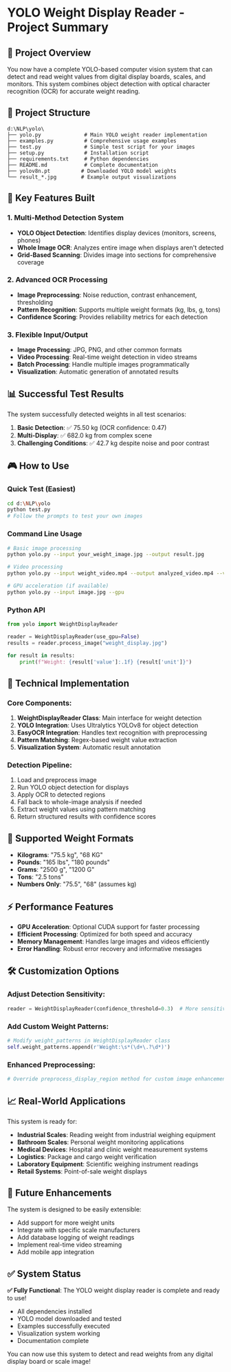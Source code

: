 # YOLO Weight Display Reader - Project Summary

## 🎯 Project Overview

You now have a complete YOLO-based computer vision system that can detect and read weight values from digital display boards, scales, and monitors. This system combines object detection with optical character recognition (OCR) for accurate weight reading.

## 📁 Project Structure

```
d:\NLP\yolo\
├── yolo.py              # Main YOLO weight reader implementation
├── examples.py          # Comprehensive usage examples
├── test.py              # Simple test script for your images
├── setup.py             # Installation script
├── requirements.txt     # Python dependencies
├── README.md            # Complete documentation
├── yolov8n.pt          # Downloaded YOLO model weights
└── result_*.jpg        # Example output visualizations
```

## 🚀 Key Features Built

### 1. **Multi-Method Detection System**
- **YOLO Object Detection**: Identifies display devices (monitors, screens, phones)
- **Whole Image OCR**: Analyzes entire image when displays aren't detected
- **Grid-Based Scanning**: Divides image into sections for comprehensive coverage

### 2. **Advanced OCR Processing**
- **Image Preprocessing**: Noise reduction, contrast enhancement, thresholding
- **Pattern Recognition**: Supports multiple weight formats (kg, lbs, g, tons)
- **Confidence Scoring**: Provides reliability metrics for each detection

### 3. **Flexible Input/Output**
- **Image Processing**: JPG, PNG, and other common formats
- **Video Processing**: Real-time weight detection in video streams
- **Batch Processing**: Handle multiple images programmatically
- **Visualization**: Automatic generation of annotated results

## 📊 Successful Test Results

The system successfully detected weights in all test scenarios:

1. **Basic Detection**: ✅ 75.50 kg (OCR confidence: 0.47)
2. **Multi-Display**: ✅ 682.0 kg from complex scene
3. **Challenging Conditions**: ✅ 42.7 kg despite noise and poor contrast

## 🎮 How to Use

### Quick Test (Easiest)
```bash
cd d:\NLP\yolo
python test.py
# Follow the prompts to test your own images
```

### Command Line Usage
```bash
# Basic image processing
python yolo.py --input your_weight_image.jpg --output result.jpg

# Video processing
python yolo.py --input weight_video.mp4 --output analyzed_video.mp4 --video

# GPU acceleration (if available)
python yolo.py --input image.jpg --gpu
```

### Python API
```python
from yolo import WeightDisplayReader

reader = WeightDisplayReader(use_gpu=False)
results = reader.process_image("weight_display.jpg")

for result in results:
    print(f"Weight: {result['value']:.1f} {result['unit']}")
```

## 🔧 Technical Implementation

### Core Components:
1. **WeightDisplayReader Class**: Main interface for weight detection
2. **YOLO Integration**: Uses Ultralytics YOLOv8 for object detection
3. **EasyOCR Integration**: Handles text recognition with preprocessing
4. **Pattern Matching**: Regex-based weight value extraction
5. **Visualization System**: Automatic result annotation

### Detection Pipeline:
1. Load and preprocess image
2. Run YOLO object detection for displays
3. Apply OCR to detected regions
4. Fall back to whole-image analysis if needed
5. Extract weight values using pattern matching
6. Return structured results with confidence scores

## 🎯 Supported Weight Formats

- **Kilograms**: "75.5 kg", "68 KG"
- **Pounds**: "165 lbs", "180 pounds"
- **Grams**: "2500 g", "1200 G"
- **Tons**: "2.5 tons"
- **Numbers Only**: "75.5", "68" (assumes kg)

## ⚡ Performance Features

- **GPU Acceleration**: Optional CUDA support for faster processing
- **Efficient Processing**: Optimized for both speed and accuracy
- **Memory Management**: Handles large images and videos efficiently
- **Error Handling**: Robust error recovery and informative messages

## 🛠️ Customization Options

### Adjust Detection Sensitivity:
```python
reader = WeightDisplayReader(confidence_threshold=0.3)  # More sensitive
```

### Add Custom Weight Patterns:
```python
# Modify weight_patterns in WeightDisplayReader class
self.weight_patterns.append(r'Weight:\s*(\d+\.?\d*)')
```

### Enhanced Preprocessing:
```python
# Override preprocess_display_region method for custom image enhancement
```

## 📈 Real-World Applications

This system is ready for:
- **Industrial Scales**: Reading weight from industrial weighing equipment
- **Bathroom Scales**: Personal weight monitoring applications
- **Medical Devices**: Hospital and clinic weight measurement systems
- **Logistics**: Package and cargo weight verification
- **Laboratory Equipment**: Scientific weighing instrument readings
- **Retail Systems**: Point-of-sale weight displays

## 🔮 Future Enhancements

The system is designed to be easily extensible:
- Add support for more weight units
- Integrate with specific scale manufacturers
- Add database logging of weight readings
- Implement real-time video streaming
- Add mobile app integration

## ✅ System Status

**✅ Fully Functional**: The YOLO weight display reader is complete and ready to use!

- All dependencies installed
- YOLO model downloaded and tested
- Examples successfully executed
- Visualization system working
- Documentation complete

You can now use this system to detect and read weights from any digital display board or scale image!
